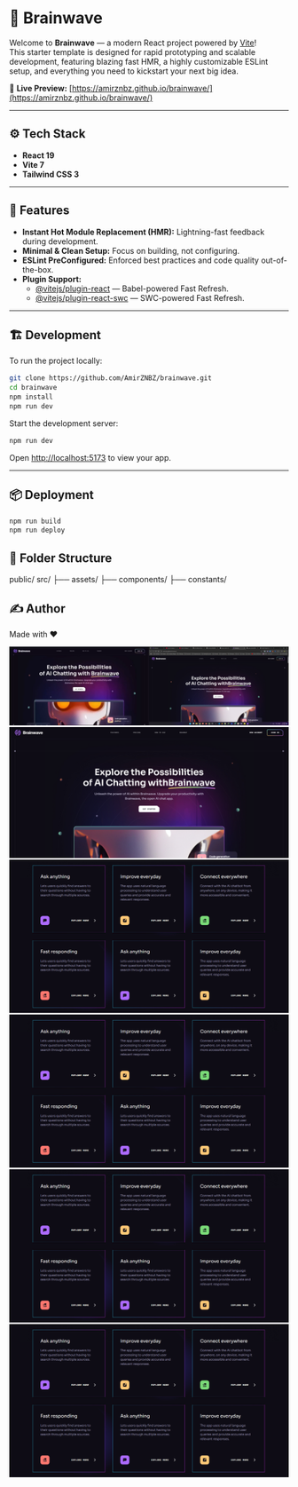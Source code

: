 # 🧠 Brainwave

Welcome to **Brainwave** — a modern React project powered by [Vite](https://vitejs.dev/)!  
This starter template is designed for rapid prototyping and scalable development, featuring blazing fast HMR, a highly customizable ESLint setup, and everything you need to kickstart your next big idea.

🔗 **Live Preview:** [https://amirznbz.github.io/brainwave/](https://amirznbz.github.io/brainwave/)

---

## ⚙️ Tech Stack

- **React 19**
- **Vite 7**
- **Tailwind CSS 3**

---

## 🚀 Features

- **Instant Hot Module Replacement (HMR):** Lightning-fast feedback during development.
- **Minimal & Clean Setup:** Focus on building, not configuring.
- **ESLint PreConfigured:** Enforced best practices and code quality out-of-the-box.
- **Plugin Support:**
  - [@vitejs/plugin-react](https://github.com/vitejs/vite-plugin-react/blob/main/packages/plugin-react) — Babel-powered Fast Refresh.
  - [@vitejs/plugin-react-swc](https://github.com/vitejs/vite-plugin-react/blob/main/packages/plugin-react-swc) — SWC-powered Fast Refresh.

---

## 🏗️ Development

To run the project locally:

```bash
git clone https://github.com/AmirZNBZ/brainwave.git
cd brainwave
npm install
npm run dev
```

Start the development server:

```bash
npm run dev
```

Open [http://localhost:5173](http://localhost:5173) to view your app.

---

## 📦 Deployment

```bash
npm run build
npm run deploy
```

## 📁 Folder Structure

public/
src/
├── assets/
├── components/
├── constants/

## ✍️ Author

Made with ❤️

![Preview](./public/screenshots/image1.png)
![Preview](./public/screenshots/image2.png)
![Preview](./public/screenshots/image3.png)
![Preview](./public/screenshots/image3.png)
![Preview](./public/screenshots/image3.png)
![Preview](./public/screenshots/image3.png)
